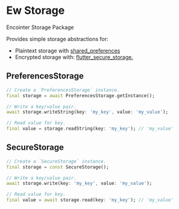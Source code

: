 # Ew Storage

Encointer Storage Package

Provides simple storage abstractions for:
* Plaintext storage with [shared_preferences](https://pub.dev/packages/shared_preferences)
* Encrypted storage with: [flutter_secure_storage.](https://pub.dev/packages/flutter_secure_storage)

## PreferencesStorage
```dart
// Create a `PreferencesStorage` instance.
final storage = await PreferencesStorage.getInstance();

// Write a key/value pair.
await storage.writeString(key: 'my_key', value: 'my_value');

// Read value for key.
final value = storage.readString(key: 'my_key'); // 'my_value'
```

## SecureStorage
```dart
// Create a `SecureStorage` instance.
final storage = const SecureStorage();

// Write a key/value pair.
await storage.write(key: 'my_key', value: 'my_value');

// Read value for key.
final value = await storage.read(key: 'my_key'); // 'my_value'
```